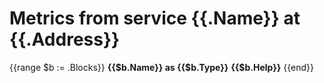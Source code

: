 # Metrics from service {{.Name}} at {{.Address}}
{{range $b := .Blocks}}
**{{$b.Name}} as {{$b.Type}}**
**{{$b.Help}}**
{{end}}